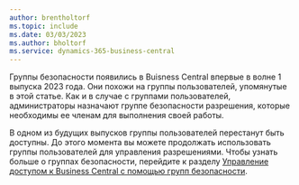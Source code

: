 ```yaml
---
author: brentholtorf
ms.topic: include
ms.date: 03/03/2023
ms.author: bholtorf
ms.service: dynamics-365-business-central
---
```


Группы безопасности появились в Buisness Central впервые в волне 1 выпуска 2023 года. Они похожи на группы пользователей, упомянутые в этой статье. Как и в случае с группами пользователей, администраторы назначают группе безопасности разрешения, которые необходимы ее членам для выполнения своей работы.

В одном из будущих выпусков группы пользователей перестанут быть доступны. До этого момента вы можете продолжать использовать группы пользователей для управления разрешениями. Чтобы узнать больше о группах безопасности, перейдите к разделу [Управление доступом к Business Central с помощью групп безопасности](../ui-security-groups.md).
